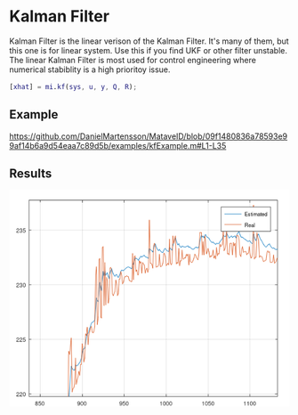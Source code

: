 # Kalman Filter
Kalman Filter is the linear verison of the Kalman Filter. It's many of them, but this one is for linear system. Use this if you find UKF or other filter unstable. 
The linear Kalman Filter is most used for control engineering where numerical stabiblity is a high prioritoy issue.

```matlab
[xhat] = mi.kf(sys, u, y, Q, R);
```

## Example
https://github.com/DanielMartensson/MataveID/blob/09f1480836a78593e99af14b6a9d54eaa7c89d5b/examples/kfExample.m#L1-L35

## Results
![KF_Result](../pictures/KF_Result.png)
